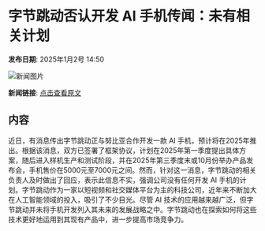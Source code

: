# ​字节跳动否认开发 AI 手机传闻：未有相关计划

**发布日期**: 2025年1月2号 14:50

![新闻图片](https://pic.chinaz.com/picmap/201906242208064335_2.jpg)

**新闻链接**: [点击查看原文](https://www.aibase.com/zh/news/14421)

## 内容

近日，有消息传出字节跳动正与努比亚合作开发一款 AI 手机，预计将在2025年推出。根据该消息，双方已签署了框架协议，计划在2025年第一季度提出具体方案，随后进入样机生产和测试阶段，并在2025年第三季度末或10月份举办产品发布会，手机售价在5000元至7000元之间。然而，针对这一消息，字节跳动的相关负责人及时做出了回应，表示此信息不实，强调公司没有任何开发 AI 手机的计划。字节跳动作为一家以短视频和社交媒体平台为主的科技公司，近年来不断加大在人工智能领域的投入，吸引了不少目光。尽管 AI 技术的应用越来越广泛，但字节跳动并未将手机开发列入其未来的发展战略之中。字节跳动也在探索如何将这些技术更好地运用到其现有产品中，进一步提高市场竞争力。
